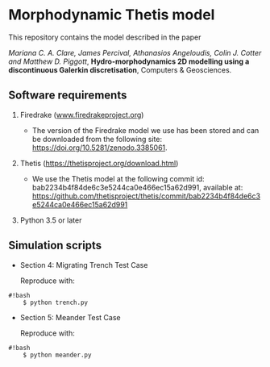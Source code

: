Morphodynamic Thetis model
================

This repository contains the model described in the paper

*Mariana C. A. Clare, James Percival, Athanasios Angeloudis, Colin J. Cotter and Matthew D. Piggott*, **Hydro-morphodynamics 2D modelling using a discontinuous Galerkin discretisation**, Computers & Geosciences.


Software requirements
-------------------------

1. Firedrake (www.firedrakeproject.org)
    * The version of the Firedrake model we use has been stored and can be downloaded from the following site: https://doi.org/10.5281/zenodo.3385061.
1. Thetis (https://thetisproject.org/download.html)
    * We use the Thetis model at the following commit id: bab2234b4f84de6c3e5244ca0e466ec15a62d991, available at: https://github.com/thetisproject/thetis/commit/bab2234b4f84de6c3e5244ca0e466ec15a62d991
    
3. Python 3.5 or later



Simulation scripts
------------------

* Section 4: Migrating Trench Test Case
    
    Reproduce with:

```
#!bash
    $ python trench.py
```


* Section 5: Meander Test Case
    
    Reproduce with:
```
#!bash
    $ python meander.py
```
